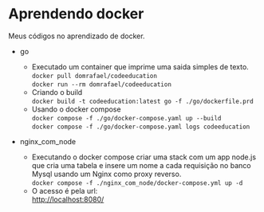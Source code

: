 # Aprendendo docker

Meus códigos no aprendizado de docker.  

- go  
    - Executado um container que imprime uma saida simples de texto.  
        `docker pull domrafael/codeeducation`  
        `docker run --rm domrafael/codeeducation`  
    - Criando o build  
        `docker build -t codeeducation:latest go -f ./go/dockerfile.prd`
    - Usando o docker compose  
        `docker compose -f ./go/docker-compose.yaml up --build`  
        `docker compose -f ./go/docker-compose.yaml logs codeeducation`  

- nginx_com_node  
    - Executando o docker compose criar uma stack com um app node.js que cria uma tabela e insere um nome a cada requisição no banco Mysql usando um Nginx como proxy reverso.  
        `docker compose -f ./nginx_com_node/docker-compose.yml up -d`  
    - O acesso é pela url:  
        [http://localhost:8080/](http://localhost:8080/)  